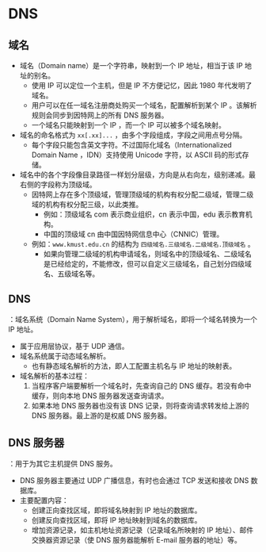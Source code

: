 # DNS

## 域名

- 域名（Domain name）是一个字符串，映射到一个 IP 地址，相当于该 IP 地址的别名。
  - 使用 IP 可以定位一个主机，但是 IP 不方便记忆，因此 1980 年代发明了域名。
  - 用户可以在任一域名注册商处购买一个域名，配置解析到某个 IP 。该解析规则会同步到因特网上的所有 DNS 服务器。
  - 一个域名只能映射到一个 IP ，而一个 IP 可以被多个域名映射。
- 域名的命名格式为 `xx[.xx]...` ，由多个字段组成，字段之间用点号分隔。
  - 每个字段只能包含英文字符。不过国际化域名（Internationalized Domain Name ，IDN）支持使用 Unicode 字符，以 ASCII 码的形式存储。
- 域名中的各个字段像目录路径一样划分层级，方向是从右向左，级别递减。最右侧的字段称为顶级域。
  - 因特网上存在多个顶级域，管理顶级域的机构有权分配二级域，管理二级域的机构有权分配三级，以此类推。
    - 例如：顶级域名 com 表示商业组织，cn 表示中国，edu 表示教育机构。
    - 中国的顶级域 cn 由中国因特网信息中心（CNNIC）管理。
  - 例如：`www.kmust.edu.cn` 的结构为 ` 四级域名.三级域名.二级域名.顶级域名 ` 。
    - 如果向管理二级域的机构申请域名，则域名中的顶级域名、二级域名是已经给定的，不能修改，但可以自定义三级域名，自己划分四级域名、五级域名等。

## DNS

：域名系统（Domain Name System），用于解析域名，即将一个域名转换为一个 IP 地址。
- 属于应用层协议，基于 UDP 通信。
- 域名系统属于动态域名解析。
  - 也有静态域名解析的方法，即人工配置主机名与 IP 地址的映射表。
- 域名解析的基本过程：
  1. 当程序客户端要解析一个域名时，先查询自己的 DNS 缓存。若没有命中缓存，则向本地 DNS 服务器发送查询请求。
  2. 如果本地 DNS 服务器也没有该 DNS 记录，则将查询请求转发给上游的 DNS 服务器。最上游的是权威 DNS 服务器。

## DNS 服务器

：用于为其它主机提供 DNS 服务。
- DNS 服务器主要通过 UDP 广播信息，有时也会通过 TCP 发送和接收 DNS 数据库。
- 主要配置内容：
  - 创建正向查找区域，即将域名映射到 IP 地址的数据库。
  - 创建反向查找区域，即将 IP 地址映射到域名的数据库。
  - 增加资源记录，如主机地址资源记录（记录域名所映射的 IP 地址）、邮件交换器资源记录（使 DNS 服务器能解析 E-mail 服务器的地址）等。
